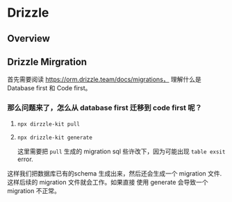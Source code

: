 # Drizzle

## Overview


## Drizzle Mirgration

首先需要阅读 https://orm.drizzle.team/docs/migrations， 理解什么是 Database first 和 Code first。

### 那么问题来了，怎么从 database first 迁移到 code first 呢？
1. `npx dirzzle-kit pull`
2. `npx drizzle-kit generate`

    这里需要把 `pull` 生成的 migration sql 些许改下，因为可能出现 `table exsit` error.

这样我们把数据库已有的schema 生成出来，然后还会生成一个 migration 文件. 这样后续的 migration 文件就会工作。如果直接 使用 generate 会导致一个migration 不正常。

